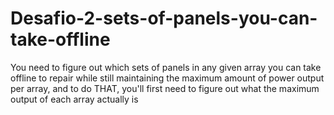# Desafio-2-sets-of-panels-you-can-take-offline
You need to figure out which sets of panels in any given array you can take offline to repair while still maintaining the maximum amount of power output per array, and to do THAT, you'll first need to figure out what the maximum output of each array actually is
